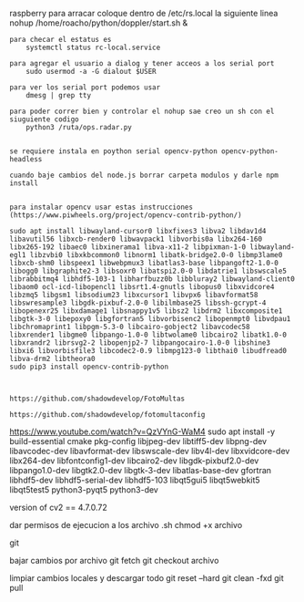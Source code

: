 
raspberry 
	para arracar coloque dentro de /etc/rs.local la siguiente linea
		nohup /home/roacho/python/doppler/start.sh &
	
	para checar el estatus es 
		systemctl status rc-local.service
	
	para agregar el usuario a dialog y tener acceos a los serial port	
		sudo usermod -a -G dialout $USER
		
	para ver los serial port podemos usar
		dmesg | grep tty
		
	para poder correr bien y controlar el nohup sae creo un sh con el siuguiente codigo
		python3 /ruta/ops.radar.py
		
		
	se requiere instala en poython serial opencv-python opencv-python-headless
	
	cuando baje cambios del node.js borrar carpeta modulos y darle npm install
	
	
	para instalar opencv usar estas instrucciones (https://www.piwheels.org/project/opencv-contrib-python/)
	
	sudo apt install libwayland-cursor0 libxfixes3 libva2 libdav1d4 libavutil56 libxcb-render0 libwavpack1 libvorbis0a libx264-160 libx265-192 libaec0 libxinerama1 libva-x11-2 libpixman-1-0 libwayland-egl1 libzvbi0 libxkbcommon0 libnorm1 libatk-bridge2.0-0 libmp3lame0 libxcb-shm0 libspeex1 libwebpmux3 libatlas3-base libpangoft2-1.0-0 libogg0 libgraphite2-3 libsoxr0 libatspi2.0-0 libdatrie1 libswscale5 librabbitmq4 libhdf5-103-1 libharfbuzz0b libbluray2 libwayland-client0 libaom0 ocl-icd-libopencl1 libsrt1.4-gnutls libopus0 libxvidcore4 libzmq5 libgsm1 libsodium23 libxcursor1 libvpx6 libavformat58 libswresample3 libgdk-pixbuf-2.0-0 libilmbase25 libssh-gcrypt-4 libopenexr25 libxdamage1 libsnappy1v5 libsz2 libdrm2 libxcomposite1 libgtk-3-0 libepoxy0 libgfortran5 libvorbisenc2 libopenmpt0 libvdpau1 libchromaprint1 libpgm-5.3-0 libcairo-gobject2 libavcodec58 libxrender1 libgme0 libpango-1.0-0 libtwolame0 libcairo2 libatk1.0-0 libxrandr2 librsvg2-2 libopenjp2-7 libpangocairo-1.0-0 libshine3 libxi6 libvorbisfile3 libcodec2-0.9 libmpg123-0 libthai0 libudfread0 libva-drm2 libtheora0
	sudo pip3 install opencv-contrib-python
	
	
	
	https://github.com/shadowdevelop/FotoMultas
	
	https://github.com/shadowdevelop/fotomultaconfig


https://www.youtube.com/watch?v=QzVYnG-WaM4
	sudo apt install -y build-essential cmake pkg-config libjpeg-dev libtiff5-dev libpng-dev libavcodec-dev libavformat-dev libswscale-dev libv4l-dev libxvidcore-dev libx264-dev libfontconfig1-dev libcairo2-dev libgdk-pixbuf2.0-dev libpango1.0-dev libgtk2.0-dev libgtk-3-dev libatlas-base-dev gfortran libhdf5-dev libhdf5-serial-dev libhdf5-103 libqt5gui5 libqt5webkit5 libqt5test5 python3-pyqt5 python3-dev


version of cv2 == 4.7.0.72


dar permisos de ejecucion a los archivo .sh
chmod +x archivo




git

bajar cambios por archivo
git fetch
git checkout archivo


limpiar cambios locales y descargar todo
git reset –hard
git clean -fxd
git pull


